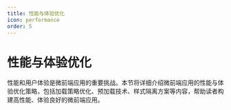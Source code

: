 ```yaml
---
title: 性能与体验优化
icon: performance
order: 5
---
```


# 性能与体验优化

性能和用户体验是微前端应用的重要挑战。本节将详细介绍微前端应用的性能与体验优化策略，包括加载策略优化、预加载技术、样式隔离方案等内容，帮助读者构建高性能、体验良好的微前端应用。

